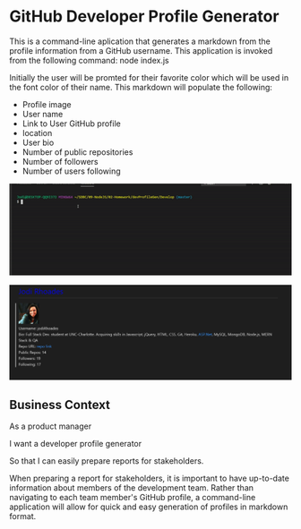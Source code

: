 # GitHub Developer Profile Generator

This is a command-line aplication that generates a markdown from the profile information from a GitHub username.  This application is invoked from the following command:  node index.js

Initially the user will be promted for their favorite color which will be used in the font color of their name. 
This markdown will populate the following:

* Profile image
* User name
* Link to User GitHub profile
* location 
* User bio
* Number of public repositories
* Number of followers
* Number of users following

![command line example](./Assets/devProfileGen.gif)

![example output](./Assets/devProfileExample.png)


## Business Context

As a product manager

I want a developer profile generator

So that I can easily prepare reports for stakeholders.

When preparing a report for stakeholders, it is important to have up-to-date information about members of the development team. Rather than navigating to each team member's GitHub profile, a command-line application will allow for quick and easy generation of profiles in markdown format.



